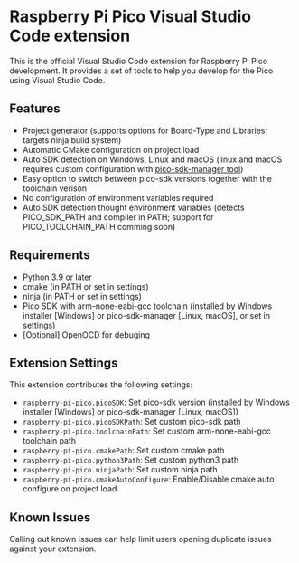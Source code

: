 # Raspberry Pi Pico Visual Studio Code extension

This is the official Visual Studio Code extension for Raspberry Pi Pico development. It provides a set of tools to help you develop for the Pico using Visual Studio Code.

## Features

- Project generator (supports options for Board-Type and Libraries; targets ninja build system)
- Automatic CMake configuration on project load
- Auto SDK detection on Windows, Linux and macOS (linux and macOS requires custom configuration with [pico-sdk-manager tool](https://github.com/paulober/pico-sdk-manager))
- Easy option to switch between pico-sdk versions together with the toolchain verison
- No configuration of environment variables required
- Auto SDK detection thought environment variables (detects PICO_SDK_PATH and compiler in PATH; support for PICO_TOOLCHAIN_PATH comming soon)

## Requirements

- Python 3.9 or later
- cmake (in PATH or set in settings)
- ninja (in PATH or set in settings)
- Pico SDK with arm-none-eabi-gcc toolchain (installed by Windows installer [Windows] or pico-sdk-manager [Linux, macOS], or set in settings)
- \[Optional\] OpenOCD for debuging

## Extension Settings

This extension contributes the following settings:

* `raspberry-pi-pico.picoSDK`: Set pico-sdk version (installed by Windows installer [Windows] or pico-sdk-manager [Linux, macOS])
* `raspberry-pi-pico.picoSDKPath`: Set custom pico-sdk path
* `raspberry-pi-pico.toolchainPath`: Set custom arm-none-eabi-gcc toolchain path
* `raspberry-pi-pico.cmakePath`: Set custom cmake path
* `raspberry-pi-pico.python3Path`: Set custom python3 path
* `raspberry-pi-pico.ninjaPath`: Set custom ninja path
* `raspberry-pi-pico.cmakeAutoConfigure`: Enable/Disable cmake auto configure on project load

## Known Issues

Calling out known issues can help limit users opening duplicate issues against your extension.
